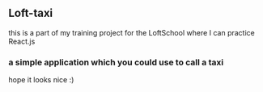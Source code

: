 ## Loft-taxi
this is a part of my training project for the LoftSchool where I can practice React.js

### a simple application which you could use to call a taxi
hope it looks nice :)
